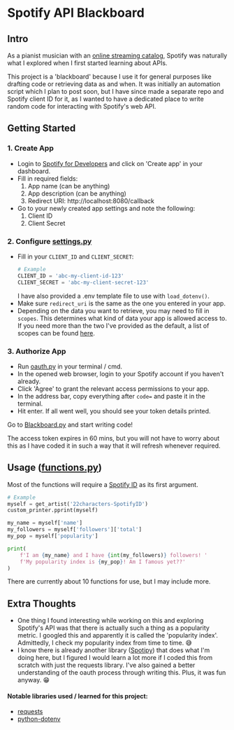 Spotify API Blackboard
======================

Intro
-----
As a pianist musician with an [online streaming catalog](https://open.spotify.com/artist/6mdGjVrAY95ecXnVgtefti), Spotify was naturally what I explored when I first started learning about APIs.

This project is a 'blackboard' because I use it for general purposes like drafting code or retrieving data as and when. It was initially an automation script which I plan to post soon, but I have since made a separate repo and Spotify client ID for it, as I wanted to have a dedicated place to write random code for interacting with Spotify's web API.

Getting Started
---------------
### 1. Create App
- Login to [Spotify for Developers](https://developer.spotify.com) and click on 'Create app' in your dashboard.
- Fill in required fields:
	1. App name (can be anything)
	2. App description (can be anything)
	3. Redirect URI: http://localhost:8080/callback
- Go to your newly created app settings and note the following:
	1. Client ID
	2. Client Secret

### 2. Configure [settings.py](settings.py)
- Fill in your `CLIENT_ID` and `CLIENT_SECRET`:
  ```py
  # Example
  CLIENT_ID = 'abc-my-client-id-123'
  CLIENT_SECRET = 'abc-my-client-secret-123'
  ```
  I have also provided a .env template file to use with `load_dotenv()`.
- Make sure `redirect_uri` is the same as the one you entered in your app.
- Depending on the data you want to retrieve, you may need to fill in `scopes`. This determines what kind of data your app is allowed access to. If you need more than the two I've provided as the default, a list of scopes can be found [here](https://developer.spotify.com/documentation/web-api/concepts/scopes).

### 3. Authorize App
- Run [oauth.py](oauth.py) in your terminal / cmd.
- In the opened web browser, login to your Spotify account if you haven't already.
- Click 'Agree' to grant the relevant access permissions to your app. 
- In the address bar, copy everything after `code=` and paste it in the terminal.
- Hit enter. If all went well, you should see your token details printed.

Go to [Blackboard.py](Blackboard.py) and start writing code!

The access token expires in 60 mins, but you will not have to worry about this as I have coded it in such a way that it will refresh whenever required.

Usage ([functions.py](functions.py))
------------------------------------
Most of the functions will require a [Spotify ID](https://developer.spotify.com/documentation/web-api/concepts/spotify-uris-ids) as its first argument.
```py
# Example
myself = get_artist('22characters-SpotifyID')
custom_printer.pprint(myself)

my_name = myself['name']
my_followers = myself['followers']['total']
my_pop = myself['popularity']

print(
    f'I am {my_name} and I have {int(my_followers)} followers! '
    f'My popularity index is {my_pop}! Am I famous yet??'
)
```
There are currently about 10 functions for use, but I may include more.

Extra Thoughts
--------------
- One thing I found interesting while working on this and exploring Spotify's API was that there is actually such a thing as a popularity metric. I googled this and apparently it is called the 'popularity index'. Admittedly, I check my popularity index from time to time. 😅
- I know there is already another library ([Spotipy](https://pypi.org/project/spotipy)) that does what I'm doing here, but I figured I would learn a lot more if I coded this from scratch with just the requests library. I've also gained a better understanding of the oauth process through writing this. Plus, it was fun anyway. 😁

#### Notable libraries used / learned for this project:
- [requests](https://pypi.org/project/requests/)
- [python-dotenv](https://pypi.org/project/python-dotenv/)
